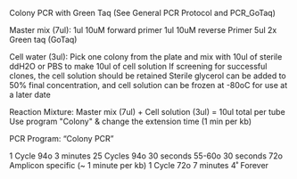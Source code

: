 Colony PCR with Green Taq
(See General PCR Protocol and PCR_GoTaq)

Master mix (7ul):
1ul 10uM forward primer
1ul 10uM reverse Primer
5ul 2x Green taq (GoTaq)

Cell water (3ul): 
Pick one colony from the plate and mix with 10ul of sterile ddH2O or PBS to make 10ul of cell solution
If screening for successful clones, the cell solution should be retained
Sterile glycerol can be added to 50% final concentration, and cell solution can be frozen at -80oC for use at a later date

Reaction Mixture:
Master mix (7ul) + Cell solution (3ul) = 10ul total per tube
Use program "Colony" & change the extension time (1 min per kb)

PCR Program: 
“Colony PCR”

1 Cycle
94o	3 minutes
25 Cycles
94o	30 seconds
55-60o	30 seconds
72o	Amplicon specific (~ 1 minute per kb)
1 Cycle
72o	7 minutes
4˚        Forever



